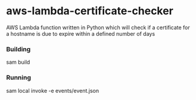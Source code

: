 # aws-lambda-certificate-checker
AWS Lambda function written in Python which will check if a certificate for a hostname is due to expire within a defined number of days

### Building
sam build

### Running
sam local invoke -e events/event.json